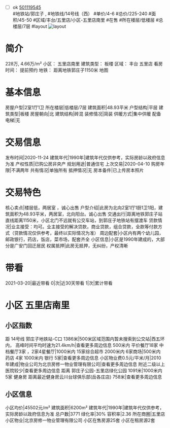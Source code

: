 - [ ] ok [501119545](https://bj.5i5j.com/ershoufang/501119545.html)  
 #地铁站/郭庄子 ,  #地铁线/14号线（西）
#单价/4-6 #总价/225-240 #面积/45-50   #区域/丰台/五里店/小区-五里店南里 #在售 #所在楼层/低楼层 #总楼层/7层 #layout 
![layout](http://image2a.5i5j.com/bdir/layout/3f7a5b8b388141138395437dcb68597a.jpg_P5.jpg) 
# 简介 
 228万,  4.66万/m² 
小区： 五里店南里
建筑类型： 板楼
区域： 丰台 五里店
看房时间： 提前预约
地铁： 距离地铁郭庄子1150米 地图
# 基本信息 
 房屋户型|2室1厅1卫
所在楼层|低楼层/7层
建筑面积|48.93平米
户型结构|平层
建筑类型|板楼
房屋朝向|北
建筑结构|砖混
装修情况|简装
供暖方式|集中供暖
配备电梯|无
# 交易信息 
 发布时间|2020-11-24
建筑年代|1990年|建筑年代仅供参考，实际房龄以政府信息为准
产权性质|已购公房非央产
规划用途|普通住宅
上次交易|2020-04-10
购房年限|不满两年
共有情况|单独所有
抵押情况|无
房本备件|已上传房本照片
# 交易特色 
 核心卖点|楼层低，两居室 ，诚心出售
户型介绍|此房为北向2室1厅1厨1卫1阳，建筑面积为48.93平米，两居室，北向阳台。诚心出售
交通出行|距离地铁郭庄子站直线距离1150米，小区北门不远就有公交车站，到郭庄子地铁站有摆渡车
贷款情况|业主接受：均可。业主接受的解决贷款，商业贷款，组合贷款，全款等付款方式（贷款情况仅供参考，最终以实际情况为准）
周边配套|小区内有两个幼儿园，邮政银行，药店，饭店，菜市场，配套齐全
小区信息|小区是1990年建成的，大部分是广安门回迁居民
权属抵押|此房无抵押，无纠纷，产权清晰
# 带看 
 2021-03-20|最近带看	 0|次|近30天带看	 1|次|累计带看
# 小区 五里店南里
## 小区指数 
 距 14号线 郭庄子地铁站-C口 1386米|500米区域范围内暂未搜索到公交站|西五环内， 高峰时间平均时速为21.4km/h|查看更多周边信息
500米内 平价餐厅18家
中档餐厅3家 ，2家4星餐厅|1000米内 15家综合超市
2000米内 6家商场|500米内 药店 4家
1000米内 银行 5家|查看更多周边信息
小区物业费0.5元/平米/月|2010年建成|物业公司为北京房修一物业管理有限公司|查看更多周边信息
附近二级以上医院较少|查看更多周边信息
距离 郭庄子公园-五里店绿化公园 1091米|1000米内 5家 健身房
距离最近健身房云川台球俱乐部(岳各庄店) 758米|查看更多周边信息
## 小区信息 
 小区均价|45502元/m²
建筑面积|6200m²
建筑年代|1990年|建筑年代仅供参考，实际房龄以政府信息为准
总户数|3771
绿化率|30%
容积率|2.36
所在商圈|五里店
小区物业|北京房修一物业管理有限公司
小区在售房源25套
小区在租房源2套
